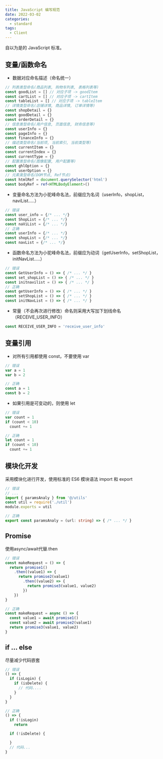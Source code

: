 ```yaml
---
title: JavaScript 编写规范
date: 2022-03-02
categories:
  - standard
tags: 
  - Client
---
```


自以为是的 JavaScript 标准。

## 变量/函数命名

- 数据对应命名描述（命名统一）

~~~ts
// 列表类型命名(商品列表, 购物车列表, 表格列表等)
const goodList = [] // 对应子项 -> goodItem
const cartList = [] // 对应子项 -> cartItem
const tableList = [] // 对应子项 -> tableItem
// 详情类型命名(店铺详情, 商品详情, 订单详情等)
const shopDetail = {}
const goodDetail = {}
const orderDetail = {}
// 信息类型命名(用户信息, 页面信息, 财务信息等)
const userInfo = {}
const pageInfo = {}
const financeInfo = {}
// 描述类型命名(当前项, 当前索引, 当前类型等)
const currentItem = {}
const currentIndex = {}
const currentType = {}
// 配置类型命名(图像配置, 用户配置等)
const ghlOption = {}
const userOption = {}
// 元素类型命名(DOM节点, Ref节点)
const htmlRef = document.querySelector('html')
const bodyRef = ref<HTMLBodyElement>()
~~~

<!-- more -->

- 变量命名方法为小驼峰命名法，前缀应为名词（userInfo，shopList，naviList.....）

~~~js
// 错误
const user_info = {/* ... */}
const ShopList = {/* ... */}
const naViList = {/* ... */}
// 正确
const userInfo = {/* ... */}
const shopList = {/* ... */}
const navList = {/* ... */}
~~~

- 函数命名方法为小驼峰命名法，前缀应为动词（getUserInfo，setShopList，initNavList.....）

~~~js
// 错误
const GetUserInfo = () => { /* ... */ }
const set_shopList = () => { /* ... */ }
const initnavilist = () => { /* ... */ }
// 正确
const getUserInfo = () => { /* ... */ }
const setShopList = () => { /* ... */ }
const initNavList = () => { /* ... */ }
~~~

- 常量（不会再次进行修改）命名则采用大写加下划线命名（RECEIVE_USER_INFO）

~~~js
const RECEIVE_USER_INFO = 'receive_user_info'
~~~

## 变量引用

- 对所有引用都使用 const，不要使用 var
~~~js
// 错误
var a = 1
var b = 2

// 正确
const a = 1
const b = 2
~~~
- 如果引用是可变动的，则使用 let
~~~js
// 错误
var count = 1
if (count < 10)
  count += 1

// 正确
let count = 1
if (count < 10)
  count += 1

~~~

## 模块化开发

采用模块化进行开发，使用标准的 ES6 模块语法 import 和 export

~~~ts
// 错误
// ...
import { paramsAnaly } from '@/utils'
const util = require('./util')
module.exports = util

// 正确
export const paramsAnaly = (url: string) => { /* ... */ }
~~~

## Promise
使用async/await代替.then
~~~js
// 错误
const makeRequest = () => {
  return promise1()
    .then((value1) => {
      return promise2(value1)
        .then((value2) => {
          return promise3(value1, value2)
        })
    })
}

// 正确
const makeRequest = async () => {
  const value1 = await promise1()
  const value2 = await promise2(value1)
  return promise3(value1, value2)
}
~~~

## if ... else
尽量减少代码嵌套
~~~javascript
// 错误
() => {
  if (isLogin) {
    if (isDelete) {
      // 代码....
    }
  }
}

// 正确
() => {
  if (!isLogin)
    return

  if (!isDelete) {

  }
  // 代码...
}
~~~
